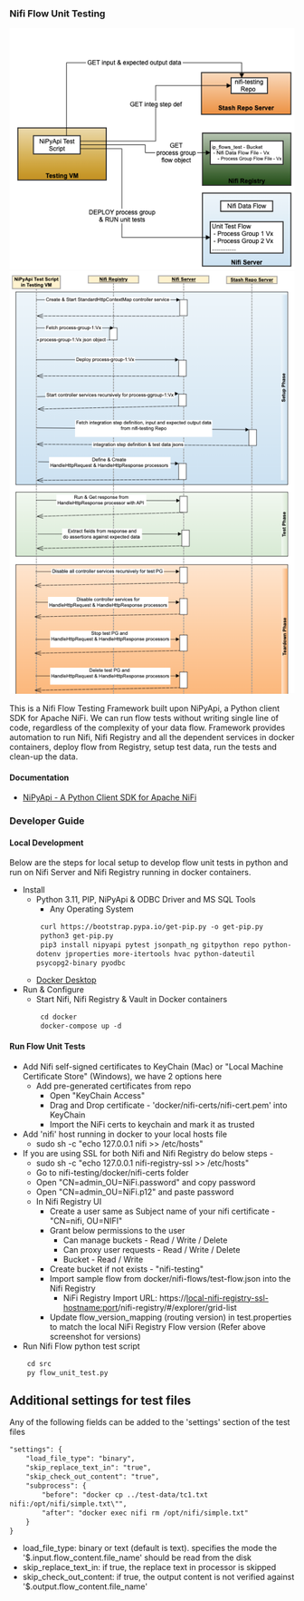 ### Nifi Flow Unit Testing
![alt text](readme_architecture.png) <br/>
![alt text](readme_sequence.png)

This is a Nifi Flow Testing Framework built upon NiPyApi, a Python client SDK for Apache NiFi. We can run flow tests without writing single line of code, regardless of the complexity of your data flow. Framework provides automation to run Nifi, Nifi Registry and all the dependent services in docker containers, deploy flow from Registry, setup test data, run the tests and clean-up the data.

#### Documentation
* [NiPyApi - A Python Client SDK for Apache NiFi](https://nipyapi.readthedocs.io/en/latest/index.html)
### Developer Guide
#### Local Development
Below are the steps for local setup to develop flow unit tests in python and run on Nifi Server and Nifi Registry running in docker containers.  
* Install
    * Python 3.11, PIP, NiPyApi & ODBC Driver and MS SQL Tools
        * Any Operating System 
         ```
          curl https://bootstrap.pypa.io/get-pip.py -o get-pip.py
          python3 get-pip.py
          pip3 install nipyapi pytest jsonpath_ng gitpython repo python-dotenv jproperties more-itertools hvac python-dateutil psycopg2-binary pyodbc
         ```
	* [Docker Desktop](https://www.docker.com/products/docker-desktop)
* Run & Configure
    * Start Nifi, Nifi Registry & Vault in Docker containers 
        ```
         cd docker
         docker-compose up -d
        ``` 
#### Run Flow Unit Tests
* Add Nifi self-signed certificates to KeyChain (Mac) or "Local Machine Certificate Store" (Windows), we have 2 options here
  * Add pre-generated certificates from repo
    * Open "KeyChain Access"
    * Drag and Drop certificate - 'docker/nifi-certs/nifi-cert.pem' into KeyChain
    * Import the NiFi certs to keychain and mark it as trusted
* Add 'nifi' host running in docker to your local hosts file
  * sudo sh -c "echo 127.0.0.1 nifi >> /etc/hosts"
* If you are using SSL for both Nifi and Nifi Registry do below steps -
  * sudo sh -c "echo 127.0.0.1 nifi-registry-ssl >> /etc/hosts"
  * Go to nifi-testing/docker/nifi-certs folder
  * Open "CN=admin_OU=NiFi.password" and copy password
  * Open "CN=admin_OU=NiFi.p12" and paste password
  * In Nifi Registry UI
    * Create a user same as Subject name of your nifi certificate - "CN=nifi, OU=NIFI"
    * Grant below permissions to the user
      * Can manage buckets - Read / Write / Delete
      * Can proxy user requests - Read / Write / Delete
      * Bucket - Read / Write
    * Create bucket if not exists - "nifi-testing"
    * Import sample flow from docker/nifi-flows/test-flow.json into the Nifi Registry
      * NiFi Registry Import URL: https://<local-nifi-registry-ssl-hostname:port>/nifi-registry/#/explorer/grid-list
    * Update flow_version_mapping (routing version) in test.properties to match the local NiFi Registry Flow version (Refer above screenshot for versions)  
* Run Nifi Flow python test script
    ```
     cd src
     py flow_unit_test.py
    ``` 
## Additional settings for test files

Any of the following fields can be added to the 'settings' section of the test files
```
"settings": {
    "load_file_type": "binary",
    "skip_replace_text_in": "true",
    "skip_check_out_content": "true",
    "subprocess": {
        "before": "docker cp ../test-data/tc1.txt nifi:/opt/nifi/simple.txt\"",
        "after": "docker exec nifi rm /opt/nifi/simple.txt"
    }
}

```
- load_file_type: binary or text (default is text). specifies the mode the '$.input.flow_content.file_name' should be read from the disk
- skip_replace_text_in: if true, the replace text in processor is skipped
- skip_check_out_content: if true, the output content is not verified against '$.output.flow_content.file_name'
   



